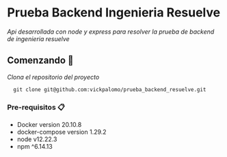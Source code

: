 # Prueba Backend Ingenieria Resuelve

_Api desarrollada con node y express para resolver la prueba de backend de ingenieria resuelve_

## Comenzando 🚀

_Clona el repositorio del proyecto_
```
  git clone git@github.com:vickpalomo/prueba_backend_resuelve.git
```

### Pre-requisitos 📋

* Docker version 20.10.8
* docker-compose version 1.29.2
* node v12.22.3
* npm ^6.14.13
